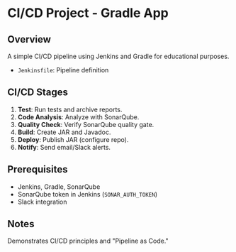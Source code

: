 # CI/CD Project - Gradle App

## Overview

A simple CI/CD pipeline using Jenkins and Gradle for educational purposes.
- `Jenkinsfile`: Pipeline definition

## CI/CD Stages

1. **Test**: Run tests and archive reports.
2. **Code Analysis**: Analyze with SonarQube.
3. **Quality Check**: Verify SonarQube quality gate.
4. **Build**: Create JAR and Javadoc.
5. **Deploy**: Publish JAR (configure repo).
6. **Notify**: Send email/Slack alerts.

## Prerequisites

- Jenkins, Gradle, SonarQube
- SonarQube token in Jenkins (`SONAR_AUTH_TOKEN`)
- Slack integration


## Notes

Demonstrates CI/CD principles and "Pipeline as Code."
